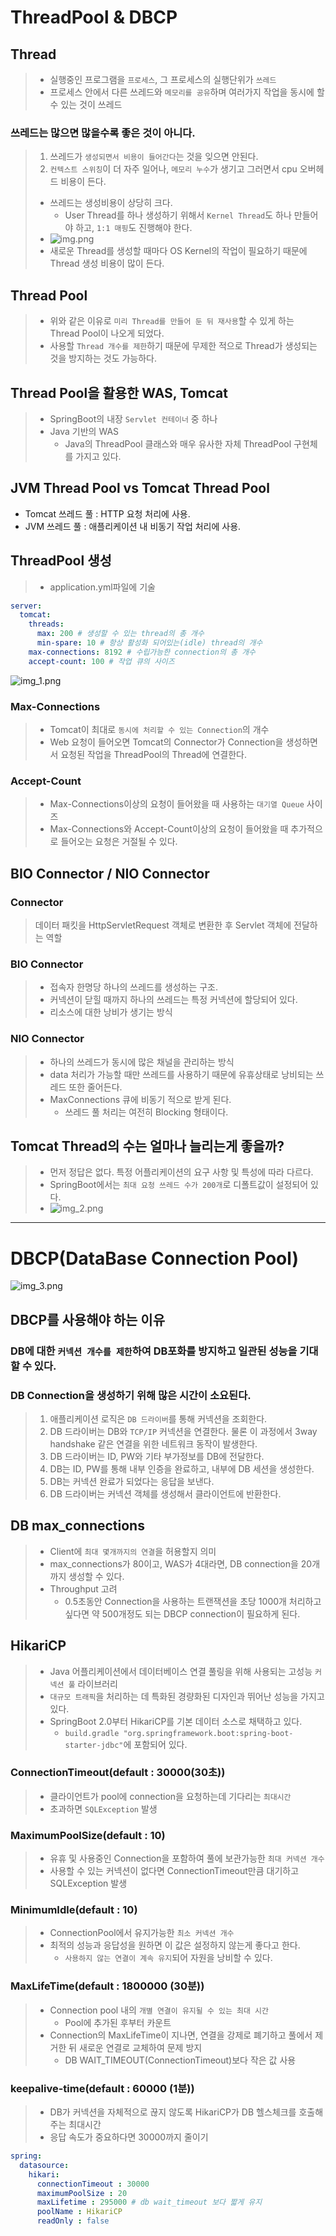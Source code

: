 # ThreadPool & DBCP

## Thread
> - 실행중인 프로그램을 `프로세스`, 그 프로세스의 실행단위가 `쓰레드`
> - 프로세스 안에서 다른 쓰레드와 `메모리를 공유`하며 여러가지 작업을 동시에 할 수 있는 것이 쓰레드

### 쓰레드는 많으면 많을수록 좋은 것이 아니다.
> 1. 쓰레드가 `생성되면서 비용이 들어간다`는 것을 잊으면 안된다.
> 2. `컨텍스트 스위칭`이 더 자주 일어나, `메모리 누수`가 생기고 그러면서 cpu 오버헤드 비용이 든다.
> - 쓰레드는 생성비용이 상당히 크다.
>   - User Thread를 하나 생성하기 위해서 `Kernel Thread`도 하나 만들어야 하고, `1:1 매핑`도 진행해야 한다.
> - ![img.png](img.png)
> - 새로운 Thread를 생성할 때마다 OS Kernel의 작업이 필요하기 때문에 Thread 생성 비용이 많이 든다.

## Thread Pool
> - 위와 같은 이유로 `미리 Thread를 만들어 둔 뒤 재사용`할 수 있게 하는 Thread Pool이 나오게 되었다.
> - 사용할 `Thread 개수를 제한`하기 때문에 무제한 적으로 Thread가 생성되는 것을 방지하는 것도 가능하다.

## Thread Pool을 활용한 WAS, Tomcat
> - SpringBoot의 내장 `Servlet 컨테이너` 중 하나
> - Java 기반의 WAS
>   - Java의 ThreadPool 클래스와 매우 유사한 자체 ThreadPool 구현체를 가지고 있다.

## JVM Thread Pool vs Tomcat Thread Pool
- Tomcat 쓰레드 풀 : HTTP 요청 처리에 사용.
- JVM 쓰레드 풀 : 애플리케이션 내 비동기 작업 처리에 사용.

## ThreadPool 생성
> - application.yml파일에 기술
```yaml
server:
  tomcat:
    threads:
      max: 200 # 생성할 수 있는 thread의 총 개수
      min-spare: 10 # 항상 활성화 되어있는(idle) thread의 개수
    max-connections: 8192 # 수립가능한 connection의 총 개수
    accept-count: 100 # 작업 큐의 사이즈
```
![img_1.png](img_1.png)
### Max-Connections
> - Tomcat이 최대로 `동시에 처리할 수 있는 Connection`의 개수
> - Web 요청이 들어오면 Tomcat의 Connector가 Connection을 생성하면서 요청된 작업을 ThreadPool의 Thread에 연결한다.

### Accept-Count
> - Max-Connections이상의 요청이 들어왔을 때 사용하는 `대기열 Queue` 사이즈
> - Max-Connections와 Accept-Count이상의 요청이 들어왔을 때 추가적으로 들어오는 요청은 거절될 수 있다.

## BIO Connector / NIO Connector
### Connector
> 데이터 패킷을 HttpServletRequest 객체로 변환한 후 Servlet 객체에 전달하는 역할

### BIO Connector
> - 접속자 한명당 하나의 쓰레드를 생성하는 구조.
> - 커넥션이 닫힐 때까지 하나의 쓰레드는 특정 커넥션에 할당되어 있다.
> - 리소스에 대한 낭비가 생기는 방식

### NIO Connector
> - 하나의 쓰레드가 동시에 많은 채널을 관리하는 방식
> - data 처리가 가능할 때만 쓰레드를 사용하기 때문에 유휴상태로 낭비되는 쓰레드 또한 줄어든다.
> - MaxConnections 큐에 비동기 적으로 받게 된다.
>   - 쓰레드 풀 처리는 여전히 Blocking 형태이다.

## Tomcat Thread의 수는 얼마나 늘리는게 좋을까?
> - 먼저 정답은 없다. 특정 어플리케이션의 요구 사항 및 특성에 따라 다르다.
> - SpringBoot에서는 `최대 요청 쓰레드 수가 200개`로 디폴트값이 설정되어 있다.
> - ![img_2.png](img_2.png)

---
# DBCP(DataBase Connection Pool)
![img_3.png](img_3.png)
## DBCP를 사용해야 하는 이유
### DB에 대한 `커넥션 개수를 제한`하여 DB포화를 방지하고 일관된 성능을 기대할 수 있다.

### DB Connection을 생성하기 위해 많은 시간이 소요된다.
> 1. 애플리케이션 로직은 `DB 드라이버`를 통해 커넥션을 조회한다.
> 2. DB 드라이버는 DB와 `TCP/IP` 커넥션을 연결한다. 물론 이 과정에서 3way handshake 같은 연결을 위한 네트워크 동작이 발생한다.
> 3. DB 드라이버는 ID, PW와 기타 부가정보를 DB에 전달한다.
> 4. DB는 ID, PW를 통해 내부 인증을 완료하고, 내부에 DB 세션을 생성한다.
> 5. DB는 커넥션 완료가 되었다는 응답을 보낸다.
> 6. DB 드라이버는 커넥션 객체를 생성해서 클라이언트에 반환한다.

## DB max_connections
> - Client에 `최대 몇개까지의 연결`을 허용할지 의미
> - max_connections가 80이고, WAS가 4대라면, DB connection을 20개까지 생성할 수 있다.
> - Throughput 고려
>   - 0.5초동안 Connection을 사용하는 트랜잭션을 초당 1000개 처리하고 싶다면 약 500개정도 되는 DBCP connection이 필요하게 된다.

## HikariCP
> - Java 어플리케이션에서 데이터베이스 연결 풀링을 위해 사용되는 고성능 `커넥션 풀` 라이브러리
> - `대규모 트래픽`을 처리하는 데 특화된 경량화된 디자인과 뛰어난 성능을 가지고 있다.
> - SpringBoot 2.0부터 HikariCP를 기본 데이터 소스로 채택하고 있다.
>   - `build.gradle "org.springframework.boot:spring-boot-starter-jdbc"`에 포함되어 있다.
### ConnectionTimeout(default : 30000(30초))
> - 클라이언트가 pool에 connection을 요청하는데 기다리는 `최대시간`
> - 초과하면 `SQLException` 발생
### MaximumPoolSize(default : 10)
> - 유휴 및 사용중인 Connection을 포함하여 풀에 보관가능한 `최대 커넥션 개수`
> - 사용할 수 있는 커넥션이 없다면 ConnectionTimeout만큼 대기하고 SQLException 발생
### MinimumIdle(default : 10)
> - ConnectionPool에서 유지가능한 `최소 커넥션 개수`
> - 최적의 성능과 응답성을 원하면 이 값은 설정하지 않는게 좋다고 한다.
>   - `사용하지 않는 연결이 계속 유지`되어 자원을 낭비할 수 있다.
### MaxLifeTime(default : 1800000 (30분))
> - Connection pool 내의 `개별 연결이 유지될 수 있는 최대 시간`
>   - Pool에 추가된 후부터 카운트
> - Connection의 MaxLifeTime이 지나면, 연결을 강제로 폐기하고 풀에서 제거한 뒤 새로운 연결로 교체하여 문제 방지
>   - DB WAIT_TIMEOUT(ConnectionTimeout)보다 작은 값 사용
### keepalive-time(default : 60000 (1분))
> - DB가 커넥션을 자체적으로 끊지 않도록 HikariCP가 DB 헬스체크를 호출해주는 최대시간
> - 응답 속도가 중요하다면 30000까지 줄이기


```yaml
spring:
  datasource:
    hikari:
      connectionTimeout : 30000
      maximumPoolSize : 20
      maxLifetime : 295000 # db wait_timeout 보다 짧게 유지
      poolName : HikariCP
      readOnly : false
```